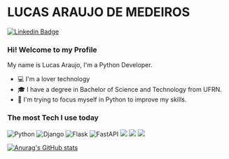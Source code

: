 # LUCAS ARAUJO DE MEDEIROS 
[![Linkedin Badge](https://img.shields.io/badge/LinkedIn-0077B5?style=for-the-badge&logo=linkedin&logoColor=white&link=https://www.linkedin.com/in/lucas-ara%C3%BAjo-de-medeiros-91a815192/)](https://www.linkedin.com/in/lucas-ara%C3%BAjo-de-medeiros-91a815192/)

### Hi! Welcome to my Profile

My name is Lucas Araujo, I'm a Python Developer.

- :computer: I'm a lover technology
- :mortar_board: I have a degree in Bachelor of Science and Technology from UFRN.
- :mag_right: I'm trying to focus myself in Python to improve my skills.

### The most Tech I use today

![Python](https://img.shields.io/badge/Python-FFD43B?style=for-the-badge&logo=python&logoColor=blue)
![Django](https://img.shields.io/badge/Django-092E20?style=for-the-badge&logo=django&logoColor=green)
![Flask](https://img.shields.io/badge/flask-%23000.svg?style=for-the-badge&logo=flask&logoColor=white)
![FastAPI](https://img.shields.io/badge/FastAPI-005571?style=for-the-badge&logo=fastapi)
![](https://img.shields.io/badge/React-20232A?style=for-the-badge&logo=react&logoColor=61DAFB)
![](https://img.shields.io/badge/TypeScript-007ACC?style=for-the-badge&logo=typescript&logoColor=white)
![](https://img.shields.io/badge/JavaScript-323330?style=for-the-badge&logo=javascript&logoColor=F7DF1E)

[![Anurag's GitHub stats](https://github-readme-stats.vercel.app/api?username=lucasaraujo1301&show_icons=true&theme=radical)](https://github.com/lucasaraujo1301/github-readme-stats)


<!---
lucasaraujo1301/lucasaraujo1301 is a ✨ special ✨ repository because its `README.md` (this file) appears on your GitHub profile.
You can click the Preview link to take a look at your changes.
--->
